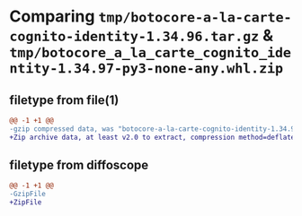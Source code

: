 # Comparing `tmp/botocore-a-la-carte-cognito-identity-1.34.96.tar.gz` & `tmp/botocore_a_la_carte_cognito_identity-1.34.97-py3-none-any.whl.zip`

## filetype from file(1)

```diff
@@ -1 +1 @@
-gzip compressed data, was "botocore-a-la-carte-cognito-identity-1.34.96.tar", last modified: Thu May  2 01:01:13 2024, max compression
+Zip archive data, at least v2.0 to extract, compression method=deflate
```

## filetype from diffoscope

```diff
@@ -1 +1 @@
-GzipFile
+ZipFile
```

